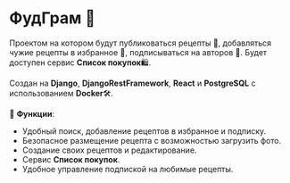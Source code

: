 # ФудГрам 🚀

Проектом на котором будут публиковаться рецепты 🍝, добавляться чужие рецепты в избранное 📜, подписываться на авторов 📝.
Будет доступен сервис **Список покупок**🛍️.

Создан на **Django**, **DjangoRestFramework**, **React** и **PostgreSQL** с использованием **Docker**🛠️.

🔑 **Функции**:

- Удобный поиск, добавление рецептов в избранное и подписку.
- Безопасное размещение рецепта с возможностью загрузить фото.
- Создание своих рецептов и редактирование.
- Сервис **Список покупок**.
- Удобное управление подпиской на любимые рецепты.
